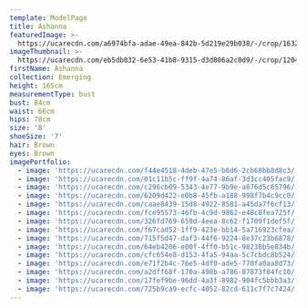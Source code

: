 ```yaml
---
template: ModelPage
title: Ashanna
featuredImage: >-
  https://ucarecdn.com/a6974bfa-adae-49ea-842b-5d219e29b038/-/crop/1632x799/0,0/-/preview/
imageThumbnail: >-
  https://ucarecdn.com/eb5db032-6e53-41b8-9315-d3d806a2c0d9/-/crop/1204x1650/169,0/-/preview/
firstName: Ashanna
collection: Emerging
height: 165cm
measurementType: bust
bust: 84cm
waist: 66cm
hips: 78cm
size: '8'
shoeSize: '7'
hair: Brown
eyes: Brown
imagePortfolio:
  - image: 'https://ucarecdn.com/f44e4518-4deb-47e5-b6d6-2cb68bb8d8c3/'
  - image: 'https://ucarecdn.com/01c11b5c-ff9f-4a74-86af-3d3cc405fac9/'
  - image: 'https://ucarecdn.com/c296cb09-5343-4e77-9b9e-a076d5c65796/'
  - image: 'https://ucarecdn.com/6209d422-e0b8-45fb-a188-998f7b4c9cc0/'
  - image: 'https://ucarecdn.com/caae8439-15d8-4922-8581-a45da7f6cf13/'
  - image: 'https://ucarecdn.com/fce95573-46fb-4c9d-9862-e48c8fea725f/'
  - image: 'https://ucarecdn.com/326fd769-659d-4eea-8c62-f1709f1def5f/'
  - image: 'https://ucarecdn.com/f67cad52-1ff9-423e-bb14-5a716923cfea/'
  - image: 'https://ucarecdn.com/715f5d47-daf3-44f6-9224-8e37c23b6878/'
  - image: 'https://ucarecdn.com/64eb4206-e00f-4ff0-b51c-98238b5e834b/'
  - image: 'https://ucarecdn.com/cfc654e8-d153-4fa5-94aa-5c7cbdc8b524/'
  - image: 'https://ucarecdn.com/e71f2b4c-76e5-4df0-ade5-770fa0aa8d73/'
  - image: 'https://ucarecdn.com/a2dff68f-170a-498b-a786-87873f84fc10/'
  - image: 'https://ucarecdn.com/17fef9be-96dd-4a3f-8982-904fc5bbb3a3/'
  - image: 'https://ucarecdn.com/725b9ca9-ecfc-4052-82cd-611c7f7c7424/'
---
```


